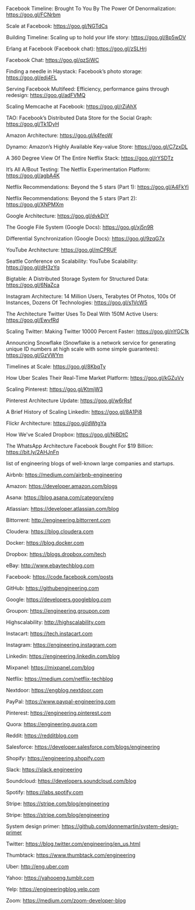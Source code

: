 Facebook Timeline: Brought To You By The Power Of Denormalization: https://goo.gl/FCNrbm

Scale at Facebook: https://goo.gl/NGTdCs

Building Timeline: Scaling up to hold your life story: https://goo.gl/8p5wDV

Erlang at Facebook (Facebook chat): https://goo.gl/zSLHrj

Facebook Chat: https://goo.gl/qzSiWC

Finding a needle in Haystack: Facebook’s photo storage: https://goo.gl/edj4FL

Serving Facebook Multifeed: Efficiency, performance gains through redesign: https://goo.gl/adFVMQ

Scaling Memcache at Facebook: https://goo.gl/rZiAhX

TAO: Facebook’s Distributed Data Store for the Social Graph: https://goo.gl/Tk1DyH

Amazon Architecture: https://goo.gl/k4feoW

Dynamo: Amazon’s Highly Available Key-value Store: https://goo.gl/C7zxDL

A 360 Degree View Of The Entire Netflix Stack: https://goo.gl/rYSDTz

It’s All A/Bout Testing: The Netflix Experimentation Platform: https://goo.gl/agbA4K

Netflix Recommendations: Beyond the 5 stars (Part 1): https://goo.gl/A4FkYi

Netflix Recommendations: Beyond the 5 stars (Part 2): https://goo.gl/XNPMXm

Google Architecture: https://goo.gl/dvkDiY

The Google File System (Google Docs): https://goo.gl/xj5n9R

Differential Synchronization (Google Docs): https://goo.gl/9zqG7x

YouTube Architecture: https://goo.gl/mCPRUF

Seattle Conference on Scalability: YouTube Scalability: https://goo.gl/dH3zYq

Bigtable: A Distributed Storage System for Structured Data: https://goo.gl/6NaZca

Instagram Architecture: 14 Million Users, Terabytes Of Photos, 100s Of Instances, Dozens Of Technologies: https://goo.gl/s1VcW5

The Architecture Twitter Uses To Deal With 150M Active Users: https://goo.gl/EwvfRd

Scaling Twitter: Making Twitter 10000 Percent Faster: https://goo.gl/nYGC1k

Announcing Snowflake (Snowflake is a network service for generating unique ID numbers at high scale with some simple guarantees): https://goo.gl/GzVWYm

Timelines at Scale: https://goo.gl/8KbqTy

How Uber Scales Their Real-Time Market Platform: https://goo.gl/kGZuVy

Scaling Pinterest: https://goo.gl/KtmjW3

Pinterest Architecture Update: https://goo.gl/w6rRsf

A Brief History of Scaling LinkedIn: https://goo.gl/8A1Pi8

Flickr Architecture: https://goo.gl/dWtgYa

How We've Scaled Dropbox: https://goo.gl/NjBDtC

The WhatsApp Architecture Facebook Bought For $19 Billion: https://bit.ly/2AHJnFn

list of engineering blogs of well-known large companies and startups.

Airbnb: https://medium.com/airbnb-engineering

Amazon: https://developer.amazon.com/blogs

Asana: https://blog.asana.com/category/eng

Atlassian: https://developer.atlassian.com/blog

Bittorrent: http://engineering.bittorrent.com

Cloudera: https://blog.cloudera.com

Docker: https://blog.docker.com

Dropbox: https://blogs.dropbox.com/tech

eBay: http://www.ebaytechblog.com

Facebook: https://code.facebook.com/posts

GitHub: https://githubengineering.com

Google: https://developers.googleblog.com

Groupon: https://engineering.groupon.com

Highscalability: http://highscalability.com

Instacart: https://tech.instacart.com

Instagram: https://engineering.instagram.com

Linkedin: https://engineering.linkedin.com/blog

Mixpanel: https://mixpanel.com/blog

Netflix: https://medium.com/netflix-techblog

Nextdoor: https://engblog.nextdoor.com

PayPal: https://www.paypal-engineering.com

Pinterest: https://engineering.pinterest.com

Quora: https://engineering.quora.com

Reddit: https://redditblog.com

Salesforce: https://developer.salesforce.com/blogs/engineering

Shopify: https://engineering.shopify.com

Slack: https://slack.engineering

Soundcloud: https://developers.soundcloud.com/blog

Spotify: https://labs.spotify.com

Stripe: https://stripe.com/blog/engineering

Stripe: https://stripe.com/blog/engineering

System design primer: https://github.com/donnemartin/system-design-primer

Twitter: https://blog.twitter.com/engineering/en_us.html

Thumbtack: https://www.thumbtack.com/engineering

Uber: http://eng.uber.com

Yahoo: https://yahooeng.tumblr.com

Yelp: https://engineeringblog.yelp.com

Zoom: https://medium.com/zoom-developer-blog


